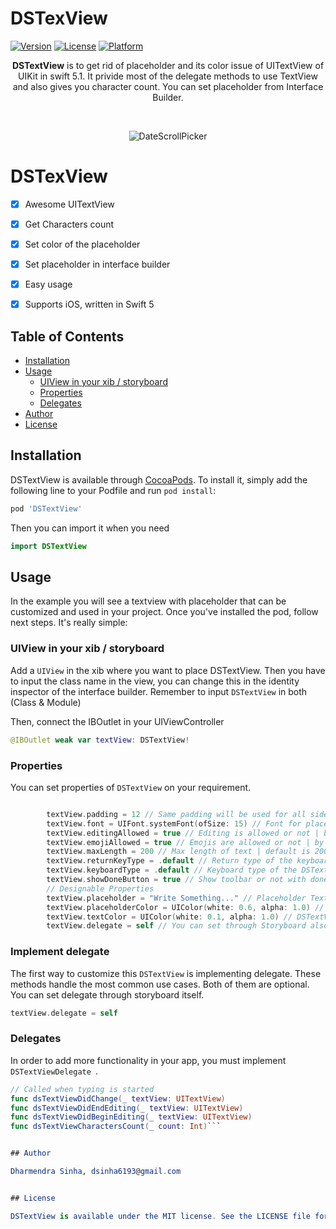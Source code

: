 # DSTexView

[![Version](https://img.shields.io/cocoapods/v/SROTPView.svg?style=flat)](https://cocoapods.org/pods/SROTPView)
[![License](https://img.shields.io/cocoapods/l/SROTPView.svg?style=flat)](https://cocoapods.org/pods/SROTPView)
[![Platform](https://img.shields.io/cocoapods/p/SROTPView.svg?style=flat)](https://cocoapods.org/pods/SROTPView)

<p align="center">
<b>DSTextView</b> is to get rid of placeholder and its color issue of UITextView of UIKit in swift 5.1. It privide most of the delegate methods to use TextView and also gives you character count. You can set placeholder from Interface Builder.
</p>

<br/>

<p align="center" >
<img src="https://github.com/dsinha999/DSTextView/blob/master/screenshot.png?raw=true" alt="DateScrollPicker" title="DSTextView">
</p>

# DSTexView

- [x] Awesome UITextView
- [x] Get Characters count
- [x] Set color of the placeholder
- [x] Set placeholder in interface builder
- [x] Easy usage
- [x] Supports iOS, written in Swift 5


## Table of Contents

- [Installation](#installation)
- [Usage](#usage)
  - [UIView in your xib / storyboard](#uiviewinyourxib/storyboard)
  - [Properties](#properties)
  - [Delegates](#delegates)
- [Author](#author)
- [License](#license)


## Installation

DSTextView is available through [CocoaPods](https://cocoapods.org). To install
it, simply add the following line to your Podfile and run `pod install`:

```ruby
pod 'DSTextView'
```

Then you can import it when you need

```swift
import DSTextView
```

## Usage

In the example you will see a textview with placeholder that can be customized and used in your project. Once you've installed the pod, follow next steps. It's really simple:

### UIView in your xib / storyboard

Add a `UIView` in the xib where you want to place DSTextView. Then you have to input the class name in the view, you can change this in the identity inspector of the interface builder. Remember to input `DSTextView` in both (Class & Module)


Then, connect the IBOutlet in your UIViewController

```swift
@IBOutlet weak var textView: DSTextView!
```

### Properties

You can set properties of `DSTextView` on your requirement. 
 
```swift

        textView.padding = 12 // Same padding will be used for all sides | by default padding is 12
        textView.font = UIFont.systemFont(ofSize: 15) // Font for placeholder and DSTextView | by defaulr system font of size 15
        textView.editingAllowed = true // Editing is allowed or not | by default allowed
        textView.emojiAllowed = true // Emojis are allowed or not | by default allowed
        textView.maxLength = 200 // Max length of text | default is 200
        textView.returnKeyType = .default // Return type of the keyboard
        textView.keyboardType = .default // Keyboard type of the DSTextView
        textView.showDoneButton = true // Show toolbar or not with done button to dismiss DSTextView
        // Designable Properties
        textView.placeholder = "Write Something..." // Placeholder Text
        textView.placeholderColor = UIColor(white: 0.6, alpha: 1.0) // Placeholder Text
        textView.textColor = UIColor(white: 0.1, alpha: 1.0) // DSTextView Color
        textView.delegate = self // You can set through Storyboard also
```


### Implement  delegate

The first way to customize this `DSTextView` is implementing delegate. These methods handle the most common use cases. Both of them are optional. You can set delegate through storyboard itself.

```swift
textView.delegate = self
```

### Delegates

In order to add more functionality in your app, you must implement `DSTextViewDelegate `.

```swift
// Called when typing is started
func dsTextViewDidChange(_ textView: UITextView)
func dsTextViewDidEndEditing(_ textView: UITextView)
func dsTextViewDidBeginEditing(_ textView: UITextView)
func dsTextViewCharactersCount(_ count: Int)```


## Author

Dharmendra Sinha, dsinha6193@gmail.com


## License

DSTextView is available under the MIT license. See the LICENSE file for more info.

